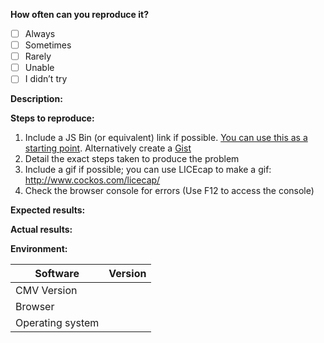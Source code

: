<!--

If you’re filing a bug, please provide the following information:
-->

__How often can you reproduce it?__ <!-- Use [x] to mark your choice. -->

- [ ] Always
- [ ] Sometimes
- [ ] Rarely
- [ ] Unable
- [ ] I didn’t try

<!-- Please provide a detailed description of the issue. Include specific details to help us understand the problem. -->

__Description:__



<!-- List the step-by-step process to reproduce the issue. -->

__Steps to reproduce:__

1. Include a JS Bin (or equivalent) link if possible. [You can use this as a starting point](http://jsbin.com/zeyexiwubu/edit?html,js,output). Alternatively create a [Gist](gist.github.com)
2. Detail the exact steps taken to produce the problem
3. Include a gif if possible; you can use LICEcap to make a gif: http://www.cockos.com/licecap/
4. Check the browser console for errors (Use F12 to access the console)

<!-- Describe what you expected to have happen after completing the steps above. -->

__Expected results:__



<!-- Describe what actually happened after completing the steps above. -->

__Actual results:__



<!-- Include details about your environment. -->

__Environment:__

| Software                | Version
| ------------------ | -------
| CMV Version | 
| Browser                 |
| Operating system |

